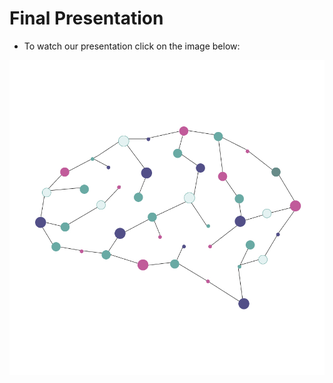 # Final Presentation

- To watch our presentation click on the image below:

[![Logo](./images/logo860x860.jpg)](https://youtu.be/cd9ERsGCHMY)
